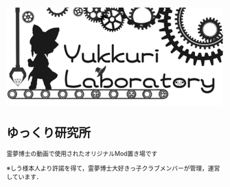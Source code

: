 ![YukkuriLaboratory_icon3](../images/YukkuriLaboratory_icon3.png)

# ゆっくり研究所

霊夢博士の動画で使用されたオリジナルMod置き場です

※しう様本人より許諾を得て，霊夢博士大好きっ子クラブメンバーが管理，運営しています．

